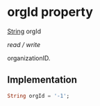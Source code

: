 


# orgId property







[String](https://api.flutter.dev/flutter/dart-core/String-class.html) orgId
  
_<span class="feature">read / write</span>_



<p>organizationID.</p>



## Implementation

```dart
String orgId = '-1';
```








